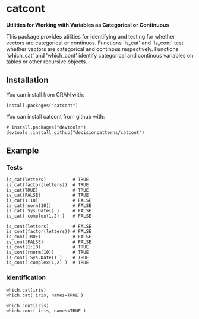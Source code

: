 # catcont

**Utilities for Working with Variables as Categorical or Continuous**

This package provides utilities for identifying and testing for whether vectors 
are categorical or continuos. Functions 'is_cat' and 'is_cont' test whether 
vectors are categorical and continous respectively. Functions 'which_cat' and 
'which_cont' identify categorical and continous variables on tables or 
other recursive objects.


## Installation

You can install from CRAN with: 

    install.packages("catcont")

You can install catcont from github with:

    # install.packages("devtools")
    devtools::install_github("decisionpatterns/catcont")

## Example

### Tests

    is_cat(letters)          # TRUE
    is_cat(factor(letters))  # TRUE
    is_cat(TRUE)             # TRUE
    is_cat(FALSE)            # TRUE
    is_cat(1:10)             # FALSE
    is_cat(rnorm(10))        # FALSE
    is_cat( Sys.Date() )     # FALSE
    is_cat( complex(1,2) )   # FALSE
     
    is_cont(letters)         # FALSE
    is_cont(factor(letters)) # FALSE
    is_cont(TRUE)            # FALSE
    is_cont(FALSE)           # FALSE
    is_cont(1:10)            # TRUE
    is_cont(rnorm(10))       # TRUE
    is_cont( Sys.Date() )    # TRUE
    is_cont( complex(1,2) )  # TRUE
     
### Identification 

    which.cat(iris)
    which.cat( iris, names=TRUE )
      
    which.cont(iris)
    which.cont( iris, names=TRUE )
 